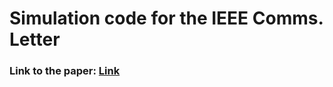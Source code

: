 # Simulation code for the IEEE Comms. Letter
### Link to the paper: [Link](https://arxiv.org/abs/2310.19323) 
